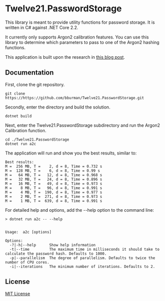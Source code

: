 # Twelve21.PasswordStorage

This library is meant to provide utility functions for password storage. It is written in C# against .NET Core 2.2.

It currently only supports Argon2 calibration features. You can use this library to determine which parameters to pass to one of the Argon2 hashing functions.

This application is built upon the research in [this blog post](https://www.twelve21.io/how-to-choose-the-right-parameters-for-argon2/).

## Documentation

First, clone the git repository.

```
git clone https://https://github.com/bburman/Twelve21.PasswordStorage.git
```

Secondly, enter the directory and build the solution.

```
dotnet build
```

Next, enter the Twelve21.PasswordStorage subdirectory and run the Argon2 Calibration function.

```
cd ./Twelve21.PasswordStorage
dotnet run a2c
```

The application will run and show you the best results, similar to:

```
Best results:
M =  256 MB, T =    2, d = 8, Time = 0.732 s
M =  128 MB, T =    6, d = 8, Time = 0.99 s
M =   64 MB, T =   12, d = 8, Time = 0.968 s
M =   32 MB, T =   24, d = 8, Time = 0.896 s
M =   16 MB, T =   49, d = 8, Time = 0.973 s
M =    8 MB, T =   96, d = 8, Time = 0.991 s
M =    4 MB, T =  190, d = 8, Time = 0.977 s
M =    2 MB, T =  271, d = 8, Time = 0.973 s
M =    1 MB, T =  639, d = 8, Time = 0.991 s
```

For detailed help and options, add the --help option to the command line:

```
> dotnet run a2c -- --help


Usage:  a2c [options]

Options:
  -?|-h|--help      Show help information
  -t|--time         The maximum time in milliseconds it should take to calculate the password hash. Defaults to 1000.
  -p|--parallelism  The degree of parallelism. Defaults to twice the number of CPU cores.
  -i|--iterations   The minimum number of iterations. Defaults to 2.
```

## License

[MIT License](https://opensource.org/licenses/MIT)